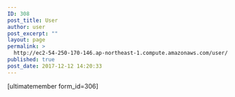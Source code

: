 ```yaml
---
ID: 308
post_title: User
author: user
post_excerpt: ""
layout: page
permalink: >
  http://ec2-54-250-170-146.ap-northeast-1.compute.amazonaws.com/user/
published: true
post_date: 2017-12-12 14:20:33
---
```

[ultimatemember form_id=306]
